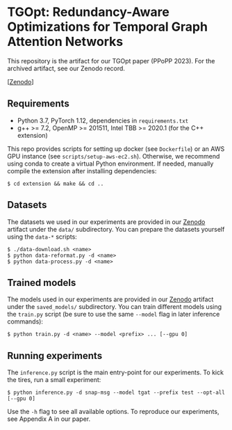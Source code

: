 # TGOpt: Redundancy-Aware Optimizations for Temporal Graph Attention Networks

This repository is the artifact for our TGOpt paper (PPoPP 2023). For the
archived artifact, see our Zenodo record.

[[Zenodo][zen]]

## Requirements

* Python 3.7, PyTorch 1.12, dependencies in `requirements.txt`
* g++ >= 7.2, OpenMP >= 201511, Intel TBB >= 2020.1 (for the C++ extension)

This repo provides scripts for setting up docker (see `Dockerfile`) or an AWS
GPU instance (see `scripts/setup-aws-ec2.sh`). Otherwise, we recommend using
conda to create a virtual Python environment. If needed, manually compile the
extension after installing dependencies:

```console
$ cd extension && make && cd ..
```

## Datasets

The datasets we used in our experiments are provided in our [Zenodo][zen]
artifact under the `data/` subdirectory. You can prepare the datasets yourself
using the `data-*` scripts:

```console
$ ./data-download.sh <name>
$ python data-reformat.py -d <name>
$ python data-process.py -d <name>
```

## Trained models

The models used in our experiments are provided in our [Zenodo][zen] artifact
under the `saved_models/` subdirectory. You can train different models using
the `train.py` script (be sure to use the same `--model` flag in later
inference commands):

```console
$ python train.py -d <name> --model <prefix> ... [--gpu 0]
```

## Running experiments

The `inference.py` script is the main entry-point for our experiments. To kick
the tires, run a small experiment:

```console
$ python inference.py -d snap-msg --model tgat --prefix test --opt-all [--gpu 0]
```

Use the `-h` flag to see all available options. To reproduce our experiments,
see Appendix A in our paper.

[zen]: https://zenodo.org/record/7328505
